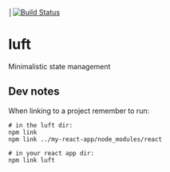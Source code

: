 │[![Build Status](https://travis-ci.org/vrde/luft.svg?branch=master)](https://travis-ci.org/vrde/luft)

# luft
Minimalistic state management

## Dev notes
When linking to a project remember to run:
```
# in the luft dir:
npm link
npm link ../my-react-app/node_modules/react

# in your react app dir:
npm link luft
```
